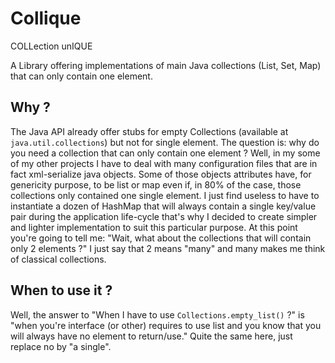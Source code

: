 # Collique

COLLection unIQUE

A Library offering implementations of main Java collections (List, Set, Map) that can only contain one element.

## Why ?

The Java API already offer stubs for empty Collections (available at `java.util.collections`) but not for single element. The question is: why do you need a collection that can only contain one element ? Well, in my some of my other projects I have to deal with many configuration files that are in fact xml-serialize java objects. Some of those objects attributes have, for genericity purpose, to be list or map even if, in 80% of the case, those collections only contained one single element. I just find useless to have to instantiate a dozen of HashMap that will always contain a single key/value pair during the application life-cycle that's why I decided to create simpler and lighter implementation to suit this particular purpose. At this point you're going to tell me: "Wait, what about the collections that will contain only 2 elements ?" I just say that 2 means "many" and many makes me think of classical collections.

## When to use it ?
Well, the answer to "When I have to use `Collections.empty_list()` ?" is "when you're interface (or other) requires to use list and you know that you will always have no element to return/use." Quite the same here, just replace no by "a single".